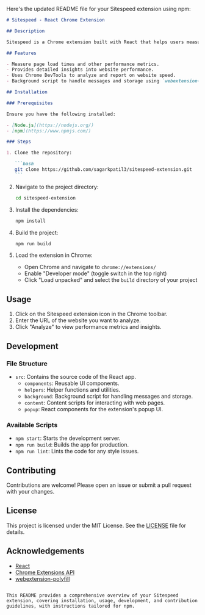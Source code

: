 Here's the updated README file for your Sitespeed extension using npm:

````markdown
# Sitespeed - React Chrome Extension

## Description

Sitespeed is a Chrome extension built with React that helps users measure and improve the performance of their websites. This extension leverages Chrome's developer tools to analyze various metrics and provides insights to optimize web performance.

## Features

- Measure page load times and other performance metrics.
- Provides detailed insights into website performance.
- Uses Chrome DevTools to analyze and report on website speed.
- Background script to handle messages and storage using `webextension-polyfill`.

## Installation

### Prerequisites

Ensure you have the following installed:

- [Node.js](https://nodejs.org/)
- [npm](https://www.npmjs.com/)

### Steps

1. Clone the repository:

   ```bash
   git clone https://github.com/sagarkpatil3/sitespeed-extension.git
   ```
````

2. Navigate to the project directory:

   ```bash
   cd sitespeed-extension
   ```

3. Install the dependencies:

   ```bash
   npm install
   ```

4. Build the project:

   ```bash
   npm run build
   ```

5. Load the extension in Chrome:

   - Open Chrome and navigate to `chrome://extensions/`
   - Enable "Developer mode" (toggle switch in the top right)
   - Click "Load unpacked" and select the `build` directory of your project

## Usage

1. Click on the Sitespeed extension icon in the Chrome toolbar.
2. Enter the URL of the website you want to analyze.
3. Click "Analyze" to view performance metrics and insights.

## Development

### File Structure

- `src`: Contains the source code of the React app.
  - `components`: Reusable UI components.
  - `helpers`: Helper functions and utilities.
  - `background`: Background script for handling messages and storage.
  - `content`: Content scripts for interacting with web pages.
  - `popup`: React components for the extension's popup UI.

### Available Scripts

- `npm start`: Starts the development server.
- `npm run build`: Builds the app for production.
- `npm run lint`: Lints the code for any style issues.

## Contributing

Contributions are welcome! Please open an issue or submit a pull request with your changes.

## License

This project is licensed under the MIT License. See the [LICENSE](LICENSE) file for details.

## Acknowledgements

- [React](https://reactjs.org/)
- [Chrome Extensions API](https://developer.chrome.com/docs/extensions/mv3/)
- [webextension-polyfill](https://github.com/mozilla/webextension-polyfill)

```

This README provides a comprehensive overview of your Sitespeed extension, covering installation, usage, development, and contribution guidelines, with instructions tailored for npm.
```
